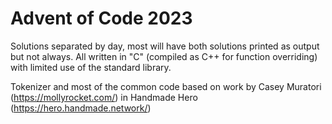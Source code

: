 # Advent of Code 2023

Solutions separated by day, most will have both solutions printed as output but not always. All written in "C" (compiled as C++ for function overriding) with limited use of the standard library.

Tokenizer and most of the common code based on work by Casey Muratori (https://mollyrocket.com/) in Handmade Hero (https://hero.handmade.network/)